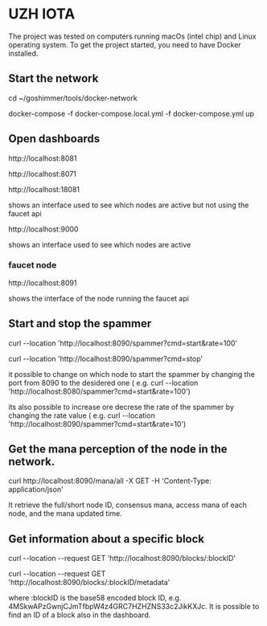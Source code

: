 # UZH IOTA

The project was tested on computers running macOs (intel chip) and Linux operating system. 
To get the project started, you need to have Docker installed. 

## Start the network

cd ~/goshimmer/tools/docker-network

docker-compose -f docker-compose.local.yml -f docker-compose.yml up


## Open dashboards

http://localhost:8081

http://localhost:8071

http://localhost:18081

shows an interface used to see which nodes are active but not using the faucet api



http://localhost:9000

shows an interface used to see which nodes are active


### faucet node

http://localhost:8091

shows the interface of the node running the faucet api 


## Start and stop the spammer 

curl --location 'http://localhost:8090/spammer?cmd=start&rate=100'

curl --location 'http://localhost:8090/spammer?cmd=stop'

it possible to change on which node to start the spammer by changing the port from 8090 to the desidered one ( e.g. 
curl --location 'http://localhost:8080/spammer?cmd=start&rate=100')

its also possible to increase ore decrese the rate of the spammer by changing the rate value ( e.g. 
curl --location 'http://localhost:8090/spammer?cmd=start&rate=10')


## Get the mana perception of the node in the network. 

curl http://localhost:8090/mana/all -X GET -H 'Content-Type: application/json'

It retrieve the full/short node ID, consensus mana, access mana of each node, and the mana updated time.

## Get information about a specific block 

curl --location --request GET 'http://localhost:8090/blocks/:blockID'

curl --location --request GET 'http://localhost:8090/blocks/:blockID/metadata'

where :blockID is the base58 encoded block ID, e.g. 4MSkwAPzGwnjCJmTfbpW4z4GRC7HZHZNS33c2JikKXJc. It is possible to find an ID of a block also in the dashboard. 
